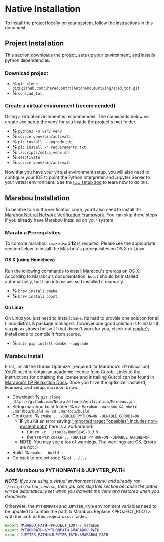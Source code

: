 # Native Installation

To install the project locally on your system, follow the instructions in this document.

## Project Installation

This section downloads the project, sets up your environment, and installs python dependencies.

### Download project

* **%** `git clone git@github.com:SharedControlAutonomousDriving/scad_tot.git`
* **%** `cd scad_tot`

### Create a virtual environment (recommended)

Using a virtual environment is recommended. The commands below will create and setup the venv for you inside the project's root folder.

* **%** `python3 -m venv venv`
* **%** `source venv/bin/activate`
* **%** `pip install --upgrade pip`
* **%** `pip install -r requirements.txt`
* **%** `./scripts/setup_venv.sh`
* **%** `deactivate`
* **%** `source venv/bin/activate`

Now that you have your virtual environment setup, you will also need to configure your IDE to point the Python Interpreter and Jupyter Server to your virtual environment. See the [IDE setup doc](./IDE_SETUP.md) to learn how to do this.

## Marabou Installation

To be able to run the verification code, you'll also need to install the [Marabou Neural Network Verification Framework](https://github.com/NeuralNetworkVerification/Marabou.git). You can skip these steps if you already have Marabou installed on your system.

### Marabou Prerequisites

To compile marabou, `cmake` **>= 3.12** is required. Please see the appropriate section below to install the Marabou's prerequisites on OS X or Linux.

#### OS X (using Homebrew)

Run the following commands to install Marabou's prereqs on OS X. According to Marabou's documentation, `boost` should be installed automatically, but I ran into issues so I installed it manually.

* **%** `brew install cmake`
* **%** `brew install boost`

#### On Linux

On Linux you just need to install `cmake`. Its hard to provide one solution for all Linux distros & package managers, however one good solution is to install it via pip as shown below. If that doesn't work for you, check out [cmake's install page](https://cmake.org/install/) to compile it from source.

* **%** `sudo pip install cmake --upgrade`

### Marabou Install

First, install the Gurobi Optimizer (required for Marabou's LP relaxation). You'll need to obtain an academic license from Gurobi. Links to the instructions for obtaining the license and installing Gurobi can be found in [Marabou's LP Relaxation Docs](https://github.com/NeuralNetworkVerification/Marabou#use-lp-relaxation). Once you have the optimizer installed, licensed, and setup, move on below.

* Download: **%** `git clone https://github.com/NeuralNetworkVerification/Marabou.git`
* Setup marabou build folder: **%** `mv Marabou .marabou && mkdir .marabou/build && cd .marabou/build`
* Configure: **%** `cmake .. -DBUILD_PYTHON=ON -DENABLE_GUROBI=ON`
  * **IF** you hit an error saying: ['Imported target "openblas" includes non-existent path'](https://github.com/NeuralNetworkVerification/Marabou/issues/380), here is a workaround:
    * run `rm -r ../tools/OpenBLAS-0.3.9`
    * then re-run `cmake .. -DBUILD_PYTHON=ON -DENABLE_GUROBI=ON`
  * NOTE: You may see a ton of warnings. The warnings are OK. Errors are not :)
* Build: **%** `cmake --build .`
* Go back to project root: **%** `cd ../../`

### Add Marabou to PYTHONPATH & JUPYTER_PATH

***NOTE:*** *If you're using a virtual environment (venv) and already ran `./scripts/setup_venv.sh`, then you can skip this section because the paths will be automatically set when you activate the venv and restored when you deactivate.*

Otherwise, the `PYTHONPATH` and `JUPYTER_PATH` environment variables need to be updated to contain the path to Marabou. Replace <PROJECT_ROOT> with the path to this project's root folder.

```zsh
export MARABOU_PATH=<PROJECT_ROOT>/.marabou
export PYTHONPATH=$PYTHONPATH:$MARABOU_PATH
export JUPYTER_PATH=$JUPYTER_PATH:$MARABOU_PATH
```
